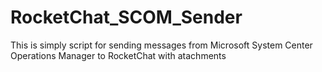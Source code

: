 # RocketChat_SCOM_Sender
This is simply script for sending messages from Microsoft System Center Operations Manager to RocketChat with atachments
